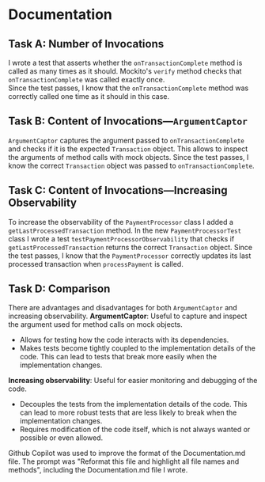 # Documentation

## Task A: Number of Invocations

I wrote a test that asserts whether the `onTransactionComplete` method is called as many times as it should. 
Mockito's `verify` method checks that `onTransactionComplete` was called exactly once.  
Since the test passes, I know that the `onTransactionComplete` method was correctly called one time as it should in this case.

## Task B: Content of Invocations—`ArgumentCaptor`

`ArgumentCaptor` captures the argument passed to `onTransactionComplete` and checks if it is the expected `Transaction` object. 
This allows to inspect the arguments of method calls with mock objects. 
Since the test passes, I know the correct `Transaction` object was passed to `onTransactionComplete`.

## Task C: Content of Invocations—Increasing Observability

To increase the observability of the `PaymentProcessor` class I added a `getLastProcessedTransaction` method. 
In the new `PaymentProcessorTest` class I wrote a test `testPaymentProcessorObservability` that checks if `getLastProcessedTransaction` returns the correct `Transaction` object.
Since the test passes, I know that the `PaymentProcessor` correctly updates its last processed transaction when `processPayment` is called.

## Task D: Comparison

There are advantages and disadvantages for both `ArgumentCaptor` and increasing observability.
**ArgumentCaptor**: Useful to capture and inspect the argument used for method calls on mock objects.
- Allows for testing how the code interacts with its dependencies. 
- Makes tests become tightly coupled to the implementation details of the code. This can lead to tests that break more easily when the implementation changes. 

**Increasing observability**: Useful for easier monitoring and debugging of the code.
- Decouples the tests from the implementation details of the code. This can lead to more robust tests that are less likely to break when the implementation changes.
- Requires modification of the code itself, which is not always wanted or possible or even allowed.

Github Copilot was used to improve the format of the Documentation.md file. The prompt was "Reformat this file and highlight all file names and methods", including the Documentation.md file I wrote.
